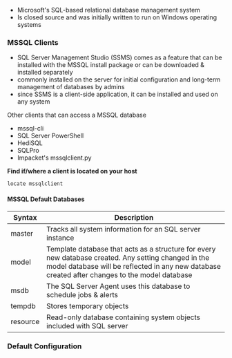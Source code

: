 - Microsoft's SQL-based relational database management system
- Is closed source and was initially written to run on Windows operating systems

### MSSQL Clients

- SQL Server Management Studio (SSMS) comes as a feature that can be installed with the MSSQL install package or can be downloaded & installed separately
- commonly installed on the server for initial configuration and long-term management of databases by admins
- since SSMS is a client-side application, it can be installed and used on any system

Other clients that can access a MSSQL database
- mssql-cli	
- SQL Server PowerShell	
- HediSQL	
- SQLPro	
- Impacket's mssqlclient.py

**Find if/where a client is located on your host**
```
locate mssqlclient
```

#### MSSQL Default Databases

| Syntax      | Description |
| ----------- | ----------- |
| master      | Tracks all system information for an SQL server instance       |
| model       | Template database that acts as a structure for every new database created. Any setting changed in the model database will be reflected in any new database created after changes to the model database        |
| msdb        | The SQL Server Agent uses this database to schedule jobs & alerts |
| tempdb      | Stores temporary objects |
| resource    | Read-only database containing system objects included with SQL server       |


### Default Configuration



